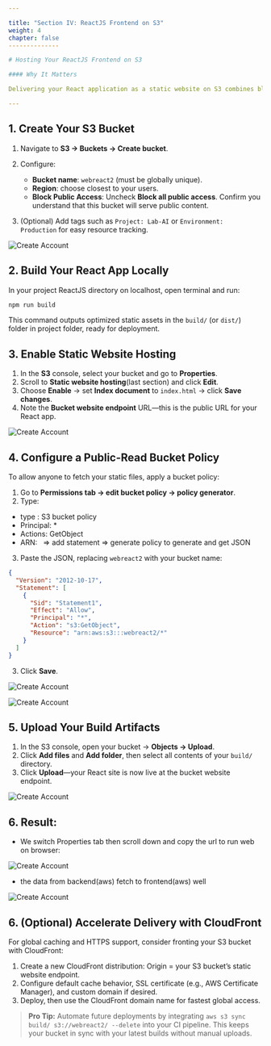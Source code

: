 ```yaml
---

title: "Section IV: ReactJS Frontend on S3"
weight: 4
chapter: false
--------------

# Hosting Your ReactJS Frontend on S3

#### Why It Matters

Delivering your React application as a static website on S3 combines blazing-fast performance with near-zero operational overhead. In this section, you will transform your local React build into a fully hosted, globally available site. You’ll configure an S3 bucket for static hosting, apply fine-grained access controls, and deploy your production-ready artifacts—turning complex CI/CD pipelines into a few straightforward steps.

---
```


## 1. Create Your S3 Bucket

1. Navigate to **S3 → Buckets → Create bucket**.
2. Configure:

   * **Bucket name**: `webreact2` (must be globally unique).
   * **Region**: choose closest to your users.
   * **Block Public Access**: Uncheck **Block all public access**. Confirm you understand that this bucket will serve public content.
3. (Optional) Add tags such as `Project: Lab-AI` or `Environment: Production` for easy resource tracking.

![Create Account](/images/4/4-1.png?featherlight=false&width=90pc)

## 2. Build Your React App Locally

In your project ReactJS directory on localhost, open terminal and run:

```bash
npm run build
```

This command outputs optimized static assets in the `build/` (or `dist/`) folder in project folder, ready for deployment.

## 3. Enable Static Website Hosting

1. In the **S3** console, select your bucket and go to **Properties**.
2. Scroll to **Static website hosting**(last section) and click **Edit**.
3. Choose **Enable** → set **Index document** to `index.html` → click **Save changes**.
4. Note the **Bucket website endpoint** URL—this is the public URL for your React app.

![Create Account](/images/4/4-2.png?featherlight=false&width=90pc)

## 4. Configure a Public-Read Bucket Policy

To allow anyone to fetch your static files, apply a bucket policy:

1. Go to **Permissions tab →  edit bucket policy → policy generator**.
2. Type:
- type : S3 bucket policy
- Principal: *
- Actions: GetObject
- ARN: <Bucket ARN> 
=> add statement => generate policy to generate and get JSON
3. Paste the JSON, replacing `webreact2` with your bucket name:

```json
{
  "Version": "2012-10-17",
  "Statement": [
    {
      "Sid": "Statement1",
      "Effect": "Allow",
      "Principal": "*",
      "Action": "s3:GetObject",
      "Resource": "arn:aws:s3:::webreact2/*"
    }
  ]
}
```

3. Click **Save**.

![Create Account](/images/4/4-3.png?featherlight=false&width=90pc)

![Create Account](/images/4/4-4.png?featherlight=false&width=90pc)

## 5. Upload Your Build Artifacts

1. In the S3 console, open your bucket → **Objects → Upload**.
2. Click **Add files** and **Add folder**, then select all contents of your `build/` directory.
3. Click **Upload**—your React site is now live at the bucket website endpoint.

![Create Account](/images/4/4-5.png?featherlight=false&width=90pc)

## 6. Result:

- We switch Properties tab then scroll down and copy the url to run web on browser:

![Create Account](/images/4/4-6.png?featherlight=false&width=90pc)

- the data from backend(aws) fetch to frontend(aws) well

![Create Account](/images/4/4-7.png?featherlight=false&width=90pc)

## 6. (Optional) Accelerate Delivery with CloudFront

For global caching and HTTPS support, consider fronting your S3 bucket with CloudFront:

1. Create a new CloudFront distribution: Origin = your S3 bucket’s static website endpoint.
2. Configure default cache behavior, SSL certificate (e.g., AWS Certificate Manager), and custom domain if desired.
3. Deploy, then use the CloudFront domain name for fastest global access.

> **Pro Tip:** Automate future deployments by integrating `aws s3 sync build/ s3://webreact2/ --delete` into your CI pipeline. This keeps your bucket in sync with your latest builds without manual uploads.
